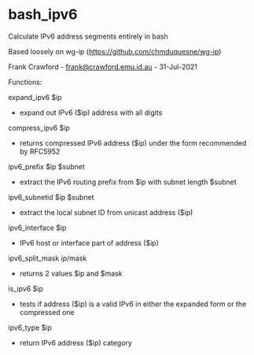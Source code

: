 # bash_ipv6

Calculate IPv6 address segments entirely in bash

Based loosely on wg-ip (https://github.com/chmduquesne/wg-ip)

Frank Crawford - <frank@crawford.emu.id.au> - 31-Jul-2021

Functions:

expand_ipv6 $ip
- expand out IPv6 ($ip) address with all digits

compress_ipv6 $ip
- returns compressed IPv6 address ($ip) under the form recommended by RFC5952

ipv6_prefix $ip $subnet
- extract the IPv6 routing prefix from $ip with subnet length $subnet

ipv6_subnetid $ip $subnet
- extract the local subnet ID from unicast address ($ip)

ipv6_interface $ip
- IPv6 host or interface part of address ($ip)

ipv6_split_mask $ip/$mask
- returns 2 values $ip and $mask

is_ipv6 $ip
- tests if address ($ip) is a valid IPv6 in either the expanded form
or the compressed one

ipv6_type $ip
- return IPv6 address ($ip) category
